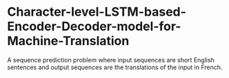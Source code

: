 # Character-level-LSTM-based-Encoder-Decoder-model-for-Machine-Translation
A sequence prediction problem where input sequences are short English sentences and output sequences are the translations of the input in French.
